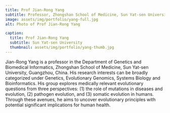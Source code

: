 ```yaml
---
title: Prof Jian-Rong Yang
subtitle: Professor, Zhongshan School of Medicine, Sun Yat-sen University
image: assets/img/portfolio/yang-full.jpg
alt: Photo of Prof Jian-Rong Yang

caption:
  title: Prof Jian-Rong Yang
  subtitle: Sun Yat-sen University
  thumbnail: assets/img/portfolio/yang-thumb.jpg
---
```

<p class="item-body">Jian-Rong Yang is a professor in the Department of Genetics and Biomedical Informatics, Zhongshan School of Medicine, Sun Yat-sen University, Guangzhou, China. His research interests can be broadly categorized under Genetics, Evolutionary Genomics, Systems Biology and Bioinformatics. His group explores medically relevant evolutionary questions from three perspectives: (1) the role of mutations in diseases and evolution, (2) pathogen evolution, and (3) somatic evolution in humans. Through these avenues, he aims to uncover evolutionary principles with potential significant implications for human health.</p>
